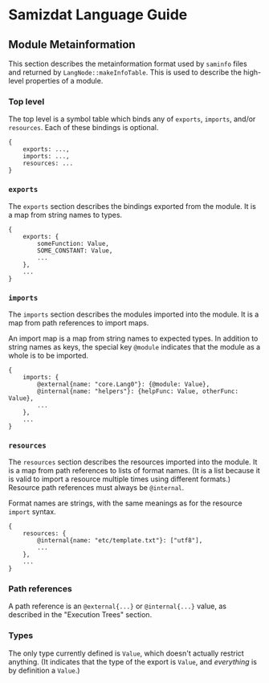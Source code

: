 Samizdat Language Guide
=======================

Module Metainformation
----------------------

This section describes the metainformation format used by `saminfo` files
and returned by `LangNode::makeInfoTable`. This is used to describe the
high-level properties of a module.

### Top level

The top level is a symbol table which binds any of `exports`, `imports`,
and/or `resources`. Each of these bindings is optional.

```
{
    exports: ...,
    imports: ...,
    resources: ...
}
```

### `exports`

The `exports` section describes the bindings exported from the module.
It is a map from string names to types.

```
{
    exports: {
        someFunction: Value,
        SOME_CONSTANT: Value,
        ...
    },
    ...
}
```

### `imports`

The `imports` section describes the modules imported into the module.
It is a map from path references to import maps.

An import map is a map from string names to expected types. In addition to
string names as keys, the special key `@module` indicates that the
module as a whole is to be imported.

```
{
    imports: {
        @external{name: "core.Lang0"}: {@module: Value},
        @internal{name: "helpers"}: {helpFunc: Value, otherFunc: Value},
        ...
    },
    ...
}
```

### `resources`

The `resources` section describes the resources imported into the module.
It is a map from path references to lists of format names. (It is a list
because it is valid to import a resource multiple times using different
formats.) Resource path references must always be `@internal`.

Format names are strings, with the same meanings as for the resource `import`
syntax.

```
{
    resources: {
        @internal{name: "etc/template.txt"}: ["utf8"],
        ...
    },
    ...
}
```

### Path references

A path reference is an `@external{...}` or `@internal{...}` value, as
described in the "Execution Trees" section.

### Types

The only type currently defined is `Value`, which doesn't actually restrict
anything. (It indicates that the type of the export is `Value`, and
*everything* is by definition a `Value`.)
